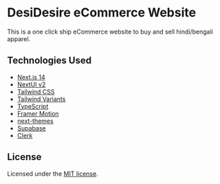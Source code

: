 # DesiDesire eCommerce Website

This is a one click ship eCommerce website to buy and sell hindi/bengali apparel.

## Technologies Used

- [Next.js 14](https://nextjs.org/docs/getting-started)
- [NextUI v2](https://nextui.org/)
- [Tailwind CSS](https://tailwindcss.com/)
- [Tailwind Variants](https://tailwind-variants.org)
- [TypeScript](https://www.typescriptlang.org/)
- [Framer Motion](https://www.framer.com/motion/)
- [next-themes](https://github.com/pacocoursey/next-themes)
- [Supabase](https://supabase.com/)
- [Clerk](https://clerk.com/)

## License

Licensed under the [MIT license](https://github.com/nextui-org/next-app-template/blob/main/LICENSE).
